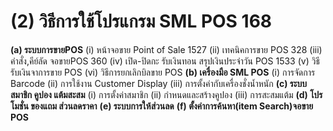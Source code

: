# (2)    วิธีการใช้โปรแกรม SML POS  168

**(a) ระบบการขายPOS** (i) หน้าจอขาย Point of Sale 1527 (ii) เทคนิคการขาย POS
328 (iii) คำสั่ง,คีย์ลัด จอขายPOS 360 (iv) เปิด-ปิดกะ รับเงินทอน
สรุปเงินประจำวัน POS 1533 (v) วิธีรับเงินจาการขาย POS (vi) วิธีการยกเลิกบิลขาย
POS **(b) เครื่องมือ SML POS** (i) การจัดการ Barcode (ii) การใช้งาน Customer
Display (iii) การตั้งค่ากับเครื่องชั่งน้ำหนัก **(c) ระบบสมาชิก คูปอง
แต้มสะสม** (i) การตั้งค่าสมาชิก (ii) กำหนดและสร้างคูปอง (iii) การสะสมแต้ม
**(d) โปรโมชั่น ของแถม ส่วนลดราคา** **(e) ระบบการให้ส่วนลด** **(f)
ตั้งค่าการค้นหา(item Search)จอขาย POS**

